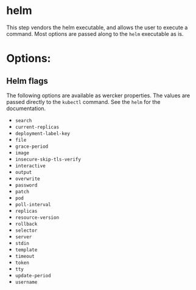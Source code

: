 # helm

This step vendors the helm executable, and allows the user to execute a
command. Most options are passed along to the `helm` executable as is.

# Options:


## Helm flags

The following options are available as wercker properties. The values are passed
directly to the `kubectl` command. See the `helm` for the documentation.

- `search`
- `current-replicas`
- `deployment-label-key`
- `file`
- `grace-period`
- `image`
- `insecure-skip-tls-verify`
- `interactive`
- `output`
- `overwrite`
- `password`
- `patch`
- `pod`
- `poll-interval`
- `replicas`
- `resource-version`
- `rollback`
- `selector`
- `server`
- `stdin`
- `template`
- `timeout`
- `token`
- `tty`
- `update-period`
- `username`
